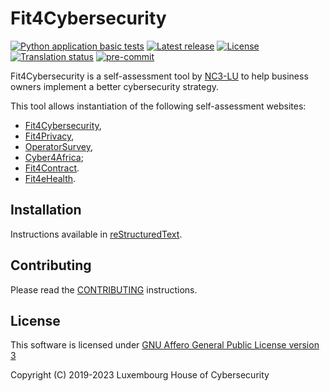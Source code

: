 # Fit4Cybersecurity

[![Python application basic tests](https://github.com/NC3-LU/Fit4Cybersecurity/actions/workflows/pythonapp.yml/badge.svg)](https://github.com/NC3-LU/Fit4Cybersecurity/actions/workflows/pythonapp.yml)
[![Latest release](https://img.shields.io/github/release/NC3-LU/Fit4Cybersecurity.svg?style=flat-square)](https://github.com/NC3-LU/Fit4Cybersecurity/releases/latest)
[![License](https://img.shields.io/github/license/NC3-LU/Fit4Cybersecurity.svg?style=flat-square)](https://www.gnu.org/licenses/agpl-3.0.html)
[![Translation status](https://translate.monarc.lu/widgets/Fit4Cybersecurity/-/fit4cybersecurity/svg-badge.svg)](https://translate.monarc.lu/engage/Fit4Cybersecurity/)
[![pre-commit](https://img.shields.io/badge/pre--commit-enabled-brightgreen?logo=pre-commit&logoColor=white)](https://github.com/pre-commit/pre-commit)


Fit4Cybersecurity is a self-assessment tool by [NC3-LU](https://www.nc3.lu)
to help business owners implement a better cybersecurity strategy.

This tool allows instantiation of the following self-assessment websites:

- [Fit4Cybersecurity](https://fit4cybersecurity.nc3.lu),
- [Fit4Privacy](https://fit4privacy.nc3.lu),
- [OperatorSurvey](https://operatorsurvey.nc3.lu),
- [Cyber4Africa](https://start.cyber4africa.org);
- [Fit4Contract](https://contract.nc3.lu).
- [Fit4eHealth](https://fit4ehealth.nc3.lu).


## Installation

Instructions available in [reStructuredText](docs/installation.rst).


## Contributing

Please read the [CONTRIBUTING](CONTRIBUTING.md) instructions.


## License

This software is licensed under
[GNU Affero General Public License version 3](https://www.gnu.org/licenses/agpl-3.0.html)

Copyright (C) 2019-2023 Luxembourg House of Cybersecurity

